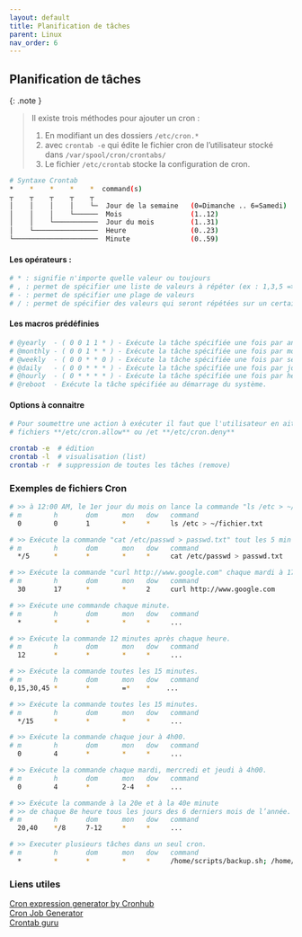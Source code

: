 ```yaml
---
layout: default
title: Planification de tâches
parent: Linux
nav_order: 6
---
```


## Planification de tâches

{: .note }

> Il existe trois méthodes pour ajouter un cron :
>
> 1.  En modifiant un des dossiers `/etc/cron.*`
> 2.  avec `crontab -e` qui édite le fichier cron de l’utilisateur stocké dans `/var/spool/cron/crontabs/`
> 3.  Le fichier `/etc/crontab` stocke la configuration de cron.

```bash
# Syntaxe Crontab
*    *    *    *    *  command(s)
┬    ┬    ┬    ┬    ┬
│    │    │    │    └─  Jour de la semaine   (0=Dimanche .. 6=Samedi)
│    │    │    └──────  Mois                 (1..12)
│    │    └───────────  Jour du mois         (1..31)
│    └────────────────  Heure                (0..23)
└─────────────────────  Minute               (0..59)
```

#### Les opérateurs :

```bash
# * : signifie n'importe quelle valeur ou toujours
# , : permet de spécifier une liste de valeurs à répéter (ex : 1,3,5 => 1h, 3h, 5h)
# - : permet de spécifier une plage de valeurs
# / : permet de spécifier des valeurs qui seront répétées sur un certain intervalle entre elles
```

#### Les macros prédéfinies

```bash
# @yearly  - ( 0 0 1 1 * ) - Exécute la tâche spécifiée une fois par an à minuit le 1er janvier.
# @monthly - ( 0 0 1 * * ) - Exécute la tâche spécifiée une fois par mois à minuit le premier jour du mois.
# @weekly  - ( 0 0 * * 0 ) - Exécute la tâche spécifiée une fois par semaine à minuit le dimanche.
# @daily   - ( 0 0 * * * ) - Exécute la tâche spécifiée une fois par jour à minuit.
# @hourly  - ( 0 * * * * ) - Exécute la tâche spécifiée une fois par heure au début de l'heure.
# @reboot  - Exécute la tâche spécifiée au démarrage du système.
```

#### Options à connaitre

```bash
# Pour soumettre une action à exécuter il faut que l'utilisateur en ait la permission
# fichiers **/etc/cron.allow** ou /et **/etc/cron.deny**

crontab -e  # édition
crontab -l  # visualisation (list)
crontab -r  # suppression de toutes les tâches (remove)
```

### Exemples de fichiers Cron

```bash
# >> à 12:00 AM, le 1er jour du mois on lance la commande "ls /etc > ~/fichier.txt"
# m        h       dom      mon   dow   command
  0        0       1        *     *     ls /etc > ~/fichier.txt
```

```bash
# >> Exécute la commande "cat /etc/passwd > passwd.txt" tout les 5 min tous les jours
# m        h       dom      mon   dow   command
  */5      *       *        *     *     cat /etc/passwd > passwd.txt
```

```bash
# >> Exécute la commande "curl http://www.google.com" chaque mardi à 17h30
# m        h       dom      mon   dow   command
  30       17      *        *     2     curl http://www.google.com
```

```bash
# >> Exécute une commande chaque minute.
# m        h       dom      mon   dow   command
  *        *       *        *     *     ...
```

```bash
# >> Exécute la commande 12 minutes après chaque heure.
# m        h       dom      mon   dow   command
  12       *       *        *     *     ...
```

```bash
# >> Exécute la commande toutes les 15 minutes.
# m        h       dom      mon   dow   command
0,15,30,45 *       *        =*    *    ...
```

```bash
# >> Exécute la commande toutes les 15 minutes.
# m        h       dom      mon   dow   command
  */15     *       *        *     *     ...
```

```bash
# >> Exécute la commande chaque jour à 4h00.
# m        h       dom      mon   dow   command
  0        4       *        *     *     ...
```

```bash
# >> Exécute la commande chaque mardi, mercredi et jeudi à 4h00.
# m        h       dom      mon   dow   command
  0        4       *        2-4   *     ...
```

```bash
# >> Exécute la commande à la 20e et à la 40e minute
# >> de chaque 8e heure tous les jours des 6 derniers mois de l’année.
# m        h       dom      mon   dow   command
  20,40    */8     7-12     *     *     ...
```

```bash
# >> Executer plusieurs tâches dans un seul cron.
# m        h       dom      mon   dow   command
  *        *       *        *     *     /home/scripts/backup.sh; /home/scripts/scritp.sh
```

### Liens utiles

[Cron expression generator by Cronhub](https://crontab.cronhub.io/) <br/>
[Cron Job Generator](https://www.generateit.net/cron-job/) <br/>
[Crontab guru](https://crontab.guru/) <br/>
